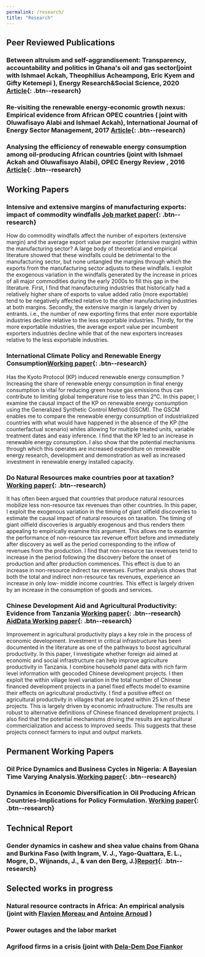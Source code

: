```yaml
---
permalink: /research/
title: "Research"
---
```

## Peer Reviewed Publications
### Between altruism and self-aggrandisement: Transparency, accountability and politics in Ghana's oil and gas sector(joint with  Ishmael Ackah, Theophilius Acheampong, Eric Kyem and Gifty Ketemepi ), Energy Research&Social Science, 2020 [Article](https://www.sciencedirect.com/science/article/abs/pii/S2214629620301134){: .btn--research}

### Re-visiting the renewable energy-economic growth nexus: Empirical evidence from African OPEC countries ( joint with  Oluwafisayo Alabi and Ishmael Ackah), International Journal of Energy Sector Management, 2017 [Article](https://www.emerald.com/insight/content/doi/10.1108/IJESM-07-2016-0002/full/html){: .btn--research}

### Analysing the efficiency of renewable energy consumption among oil-producing African countries (joint with  Ishmael Ackah  and Oluwafisayo Alabi), OPEC Energy Review , 2016 [Article](https://onlinelibrary.wiley.com/doi/abs/10.1111/opec.12081){: .btn--research}


## Working Papers

### Intensive and extensive margins of manufacturing exports: impact of commodity windfalls [Job market paper](http://papers.abrahamlartey.com/Abraham_Lartey_JMP.pdf){: .btn--research} 
How do commodity windfalls affect the number of exporters (extensive margin) and the average export value per exporter (intensive margin) within the manufacturing sector? A large body of theoretical and empirical literature showed that these windfalls could be detrimental to the manufacturing sector, but none untangled the margins through which the exports from the manufacturing sector adjusts to these windfalls. I exploit the exogenous variation in the windfalls generated by the increase in prices of all major commodities during the early 2000s to fill this gap in the literature. First, I find that manufacturing industries that historically had a relatively higher share of exports to value added ratio (more exportable) tend to be negatively affected relative to the other manufacturing industries at both margins. Secondly, the extensive margin is largely driven by entrants. i.e., the number of new exporting firms that enter more exportable industries decline relative to the less exportable industries. Thirdly, for the more exportable industries, the average export value per incumbent exporters industries decline while that of the new exporters increases relative to the less exportable industries.

### International Climate Policy and Renewable Energy Consumption[Working paper](http://papers.abrahamlartey.com/Abraham_Lartey_KP_green_growth.pdf){: .btn--research} 
Has the Kyoto Protocol (KP) induced renewable energy consumption ? Increasing the share of renewable energy consumption  in final energy consumption is vital for reducing green house gas emissions thus can contribute to limiting global temperature rise to less than 2°C. In this paper, I examine the causal impact of the KP on renewable energy consumption using the Generalized Synthetic Control Method (GSCM). The GSCM enables me to compare the renewable energy consumption of industrialized countries with what would have happened in the absence of the KP (the counterfactual scenario) whiles allowing for multiple treated units, variable treatment dates and easy inference. I find that the KP led to an increase in renewable energy consumption. I also show that the potential mechanisms through which this operates are increased expenditure on renewable energy research, development and demonstration as well as increased investment in renewable energy installed capacity.

### Do Natural Resources make countries poor at taxation? [Working paper](http://papers.abrahamlartey.com/Abraham_Lartey_oilgastax.pdf){: .btn--research} 
It has often been argued that countries that produce natural resources mobilize less non-resource tax revenues than other countries. In this paper, I exploit the exogenous variation in the timing of giant oilfield discoveries to estimate the causal impact of natural resources on taxation. The timing of giant oilfield discoveries is arguably exogenous and thus renders them appealing to empirically examine this argument. This allows me to examine the performance of non-resource tax revenue effort before and immediately after discovery as well as the period corresponding to the inflow of revenues from the production. I find that non-resource tax revenues tend to increase in the period following the discovery before the onset of production and after production commences. This effect is due to an increase in non-resource indirect tax revenues. Further analysis shows that both the total and indirect non-resource tax revenues, experience an increase in only low- middle income countries. This effect is largely driven by an increase in the consumption of goods and services.


### Chinese Development Aid and Agricultural Productivity: Evidence from Tanzania  [Working paper](http://papers.abrahamlartey.com/Abraham_Lartey_ChinaAgric.pdf){: .btn--research} [AidData Working paper](https://www.aiddata.org/publications/chinese-development-aid-and-agricultural-productivity-evidence-from-tanzania){: .btn--research} 
Improvement in agricultural productivity plays a key role in the process of economic development. Investment in critical infrastructure has been documented in the literature as one of the pathways to boost agricultural productivity. In this paper, I investigate whether foreign aid aimed at economic and social infrastructure can help improve agriculture productivity in Tanzania. I combine household panel data with rich farm level information with geocoded Chinese development projects. I then exploit the within village level variation in the total number of Chinese financed development projects in a panel fixed effects model to examine their effects on agricultural productivity. I find a positive effect on agricultural productivity in villages that are located within 25 km of these projects. This is largely driven by economic infrastructure. The results are robust to alternative definitions of Chinese financed development projects. I also find that the potential mechanisms driving the results are agricultural commercialization and access to improved seeds. This suggests that these projects connect farmers to input and output markets.


## Permanent Working Papers

### Oil Price Dynamics and Business Cycles in Nigeria: A Bayesian Time Varying Analysis.[Working paper](https://papers.ssrn.com/sol3/papers.cfm?abstract_id=3272841){: .btn--research}

### Dynamics in Economic Diversification in Oil Producing African Countries-Implications for Policy Formulation. [Working paper](https://papers.ssrn.com/sol3/papers.cfm?abstract_id=3129696){: .btn--research}

## Technical Report
### Gender dynamics in cashew and shea value chains from Ghana and Burkina Faso (with Ingram, V. J., Yago-Quattara, E. L., Mogre, D., Wijnands, J., & van den Berg, J.)[Report](https://library.wur.nl/WebQuery/wurpubs/495499){: .btn--research}

## Selected works in progress
### Natural resource contracts in Africa: An empirical analysis (joint with [Flavien Moreau ](https://www.flavienmoreau.com/) and [Antoine Arnoud](https://antoinearnoud.github.io/) )

### Power outages and the labor market
###  Agrifood firms  in a crisis (joint with [Dela-Dem Doe Fiankor](https://www.uni-goettingen.de/de/560859.html)

